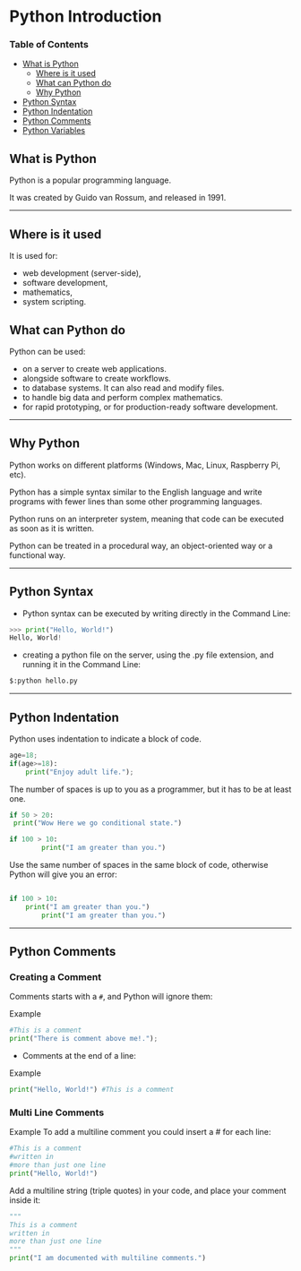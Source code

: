 # Python Introduction

### Table of Contents

- [What is Python](#what-is-python)
    - [Where is it used](#where-is-it-used)
    - [What can Python do](#what-can-python-do)
    - [Why Python](#why-python)
- [Python Syntax](#python-syntax)
- [Python Indentation](#python-indentation)
- [Python Comments](#python-comments)
- [Python Variables](#python-variables)
## **What is Python**
Python is a popular programming language.

It was created by Guido van Rossum, and released in 1991.

---

## **Where is it used**
It is used for:

- web development (server-side),
- software development,
- mathematics,
- system scripting.


## **What can Python do**
Python can be used:
- on a server to create web applications.
- alongside software to create workflows.
- to database systems. It can also read and modify files.
- to handle big data and perform complex mathematics.
- for rapid prototyping, or for production-ready software development.

---

## **Why Python**
Python works on different platforms (Windows, Mac, Linux, Raspberry Pi, etc).

Python has a simple syntax similar to the English language
and  write programs with fewer lines than some other programming languages.

Python runs on an interpreter system, meaning that code can be executed as soon as it is written.

Python can be treated in a procedural way, an object-oriented way or a functional way.

---

## **Python Syntax**

-  Python syntax can be executed by writing directly in the Command Line:

```py
>>> print("Hello, World!")
Hello, World!
```

-  creating a python file on the server, using the .py file extension, and running it in the Command Line:

```py
$:python hello.py
```
---
## **Python Indentation**

Python uses indentation to indicate a block of code.

```py
age=18;
if(age>=18):
    print("Enjoy adult life.");
```

The number of spaces is up to you as a programmer, but it has to be at least one.

```py
if 50 > 20:
 print("Wow Here we go conditional state.") 

if 100 > 10:
        print("I am greater than you.")
```

Use the same number of spaces in the same block of code, otherwise Python will give you an error:

```py

if 100 > 10:
    print("I am greater than you.")
        print("I am greater than you.")
```

---

## **Python Comments**

### Creating a Comment
Comments starts with a `#`, and Python will ignore them:

Example

```py
#This is a comment
print("There is comment above me!.");
```

- Comments  at the end of a line:

Example
```py
print("Hello, World!") #This is a comment
```

### **Multi Line Comments**

Example
To add a multiline comment you could insert a # for each line:
```py
#This is a comment
#written in
#more than just one line
print("Hello, World!")
```

Add a multiline string (triple quotes) in your code, and place your comment inside it:

```py
"""
This is a comment
written in
more than just one line
"""
print("I am documented with multiline comments.")
```
